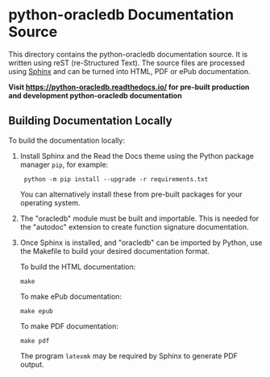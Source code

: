 # python-oracledb Documentation Source

This directory contains the python-oracledb documentation source. It is written
using reST (re-Structured Text). The source files are processed using
[Sphinx](http://www.sphinx-doc.org) and can be turned into HTML, PDF or ePub
documentation.

**Visit https://python-oracledb.readthedocs.io/ for pre-built production and
development python-oracledb documentation**

## Building Documentation Locally

To build the documentation locally:

1. Install Sphinx and the Read the Docs theme using the Python package manager
   ``pip``, for example:

        python -m pip install --upgrade -r requirements.txt

   You can alternatively install these from pre-built packages for your
   operating system.

2. The "oracledb" module must be built and importable. This is needed for the
   "autodoc" extension to create function signature documentation.

3. Once Sphinx is installed, and "oracledb" can be imported by Python, use the
   Makefile to build your desired documentation format.

   To build the HTML documentation:

       make

   To make ePub documentation:

       make epub

   To make PDF documentation:

       make pdf

   The program ``latexmk`` may be required by Sphinx to generate PDF output.
